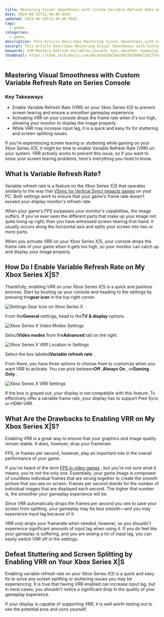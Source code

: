```yaml
---
title: Mastering Visual Smoothness with Custom Variable Refresh Rate on Series Console
date: 2024-06-25T12:48:40.056Z
updated: 2024-06-26T12:48:40.056Z
tags:
  - games
categories:
  - games
description: This Article Describes Mastering Visual Smoothness with Custom Variable Refresh Rate on Series Console
excerpt: This Article Describes Mastering Visual Smoothness with Custom Variable Refresh Rate on Series Console
keywords: VSR Mastery,Refresh Variables,Console Sync,Smoother Gameplay,Rendering Efficiency,VRR Technology,Consoles Performance
thumbnail: https://thmb.techidaily.com/a6cda5d3da29aa302f42489d12b2f7ee98a977d6c686fb1e190a7cb786bdcbab.jpg
---
```


## Mastering Visual Smoothness with Custom Variable Refresh Rate on Series Console

### Key Takeaways

* Enable Variable Refresh Rate (VRR) on your Xbox Series X|S to prevent screen tearing and ensure a smoother gameplay experience.
* Activating VRR on your console drops the frame rate when it's too high, allowing your monitor to display the image properly.
* While VRR may increase input lag, it is a quick and easy fix for stuttering and screen-splitting issues.

 If you're experiencing screen tearing or stuttering while gaming on your Xbox Series X|S, it might be time to enable Variable Refresh Rate (VRR) on your system. VRR actively works to prevent this issue, so if you want to solve your screen tearing problems, here's everything you need to know.

## What Is Variable Refresh Rate?

 Variable refresh rate is a feature on the Xbox Series X|S that operates similarly to the way that [VSync (or Vertical Sync) impacts games](https://www.makeuseof.com/what-is-vsync-vertical-sync-impact-games/) on your PC. Both settings work to ensure that your game's frame rate doesn’t exceed your display monitor's refresh rate.

 When your game's FPS surpasses your monitor's capabilities, the image suffers. If you’ve ever seen the different parts that make up your image not quite lining up right, then you have witnessed screen-tearing first-hand. It usually occurs along the horizontal axis and splits your screen into two or more parts.

 When you activate VRR on your Xbox Series X|S, your console drops the frame rate of your game when it gets too high, so your monitor can catch up and display your image properly.

## How Do I Enable Variable Refresh Rate on My Xbox Series X|S?

 Thankfully, enabling VRR on your Xbox Series X|S is a quick and painless process. Start by booting up your console and heading to the settings by pressing the**gear icon** in the top right corner.

![Settings Gear Icon on Xbox Series X](https://static1.makeuseofimages.com/wordpress/wp-content/uploads/2023/11/settings-gear-icon-on-xbox-series-x.jpg)

 From the**General** settings, head to the**TV & display** options.

![Xbox Series X Video Modes Settings](https://static1.makeuseofimages.com/wordpress/wp-content/uploads/2023/11/xbox-series-x-video-modes-settings.jpg)

 Select**Video modes** from the**Advanced** tab on the right.

![Xbox Series X VRR Location in Settings](https://static1.makeuseofimages.com/wordpress/wp-content/uploads/2023/11/xbox-series-x-vrr-location-in-settings.jpg)

 Select the box labeled**Variable refresh rate** .

 From there, you have three options to choose from to customize when you want VRR to activate. You can pick between**Off** ,**Always On** , or**Gaming Only** .

![Xbox Series X VRR Settings](https://static1.makeuseofimages.com/wordpress/wp-content/uploads/2023/11/xbox-series-x-vrr-settings.jpg)

 If the box is grayed out, your display is not compatible with this feature. To effectively offer a variable frame rate, your display has to support Free Sync or HDMI-VRR.

## What Are the Drawbacks to Enabling VRR on My Xbox Series X|S?

 Enabling VRR is a great way to ensure that your graphics and image quality remain stable. It does, however, drop your framerate.

 FPS, or frames per second, however, play an important role in the overall performance of your game.

 If you've heard of the term [FPS in video games](https://www.makeuseof.com/video-games-fps-meaning/) , but you're not sure what it means, you're not the only one. Essentially, your game image is composed of countless individual frames that are strung together to create the smooth picture that you see on screen. Frames per second stands for the number of individual images that are displayed each second. The higher that number is, the smoother your gameplay experience will be.

 Since VRR automatically drops the frames per second you see to save your screen from splitting, your gameplay may be less smooth—and you may experience input lag because of it.

 VRR only drops your framerate when needed, however, so you shouldn't experience significant amounts of input lag when using it. If you do feel like your gameplay is suffering, and you are seeing a lot of input lag, you can easily switch VRR off in the settings.

## Defeat Stuttering and Screen Splitting by Enabling VRR on Your Xbox Series X|S

 Enabling variable refresh rate on your Xbox Series X|S is a quick and easy fix to solve any screen splitting or stuttering issues you may be experiencing. It is true that having VRR enabled can increase input lag, but in most cases, you shouldn’t notice a significant drop in the quality of your gameplay experience.

 If your display is capable of supporting VRR, it is well worth testing out to see the potential pros and cons yourself.


<ins class="adsbygoogle"
     style="display:block"
     data-ad-format="autorelaxed"
     data-ad-client="ca-pub-7571918770474297"
     data-ad-slot="1223367746"></ins>



<ins class="adsbygoogle"
     style="display:block"
     data-ad-client="ca-pub-7571918770474297"
     data-ad-slot="8358498916"
     data-ad-format="auto"
     data-full-width-responsive="true"></ins>


